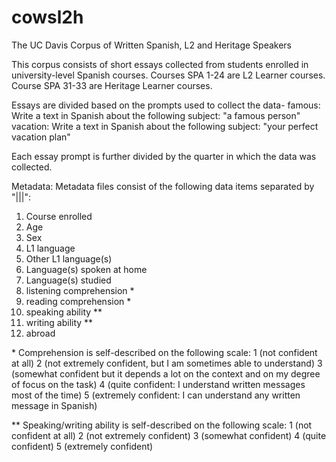 # cowsl2h
The UC Davis Corpus of Written Spanish, L2 and Heritage Speakers

This corpus consists of short essays collected from students enrolled in university-level Spanish courses. Courses SPA 1-24 are L2 Learner courses. Course SPA 31-33 are Heritage Learner courses.

Essays are divided based on the prompts used to collect the data-
famous: Write a text in Spanish about the following subject: "a famous person"
vacation: Write a text in Spanish about the following subject: "your perfect vacation plan"

Each essay prompt is further divided by the quarter in which the data was collected.

Metadata:
Metadata files consist of the following data items separated by "|||":
1) Course enrolled
2) Age
3) Sex
4) L1 language
5) Other L1 language(s)
6) Language(s) spoken at home
7) Language(s) studied
8) listening comprehension *
9) reading comprehension *
10) speaking ability **
11) writing ability **
12) abroad

\* Comprehension is self-described on the following scale:
1 (not confident at all)
2 (not extremely confident, but I am sometimes able to understand)
3 (somewhat confident but it depends a lot on the context and on my degree of focus on the task)
4 (quite confident: I understand written messages most of the time)
5 (extremely confident: I can understand any written message in Spanish)

** Speaking/writing ability is self-described on the following scale:
1 (not confident at all)
2 (not extremely confident)
3 (somewhat confident)
4 (quite confident)
5 (extremely confident)
